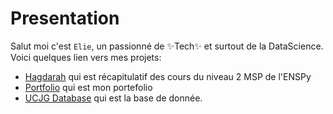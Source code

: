 # Presentation
Salut moi c'est `Elie`, un passionné de ✨Tech✨ et surtout de la DataScience.
Voici quelques lien vers mes projets:
- [Hagdarah](https://hagdarah.onrender.com) qui est récapitulatif des cours du niveau 2 MSP de l'ENSPy
- [Portfolio](www.google.com) qui est mon portefolio
- [UCJG Database](https://ucjgdb.onrender.com) qui est la base de donnée.

<!---
darkproot/darkproot is a ✨ special ✨ repository because its `README.md` (this file) appears on your GitHub profile.
You can click the Preview link to take a look at your changes.
--->
